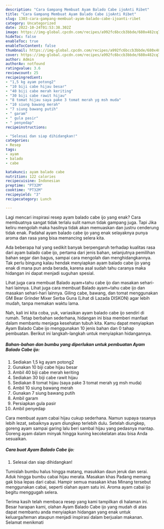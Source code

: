 ```yaml
---
description: "Cara Gampang Membuat Ayam Balado Cabe ijoAnti Ribet"
title: "Cara Gampang Membuat Ayam Balado Cabe ijoAnti Ribet"
slug: 1303-cara-gampang-membuat-ayam-balado-cabe-ijoanti-ribet
category: Uncategorized
date: 2022-10-24T01:53:38.302Z
image: https://img-global.cpcdn.com/recipes/a992fc6bccb3bbde/680x482cq70/ayam-balado-cabe-ijo-foto-resep-utama.jpg
hideToc: false
enableToc: true
enableTocContent: false
thumbnail: https://img-global.cpcdn.com/recipes/a992fc6bccb3bbde/680x482cq70/ayam-balado-cabe-ijo-foto-resep-utama.jpg
cover: https://img-global.cpcdn.com/recipes/a992fc6bccb3bbde/680x482cq70/ayam-balado-cabe-ijo-foto-resep-utama.jpg
author: Admin
authorAv: notfound
ratingvalue: 3.6
reviewcount: 25
recipeingredient:
- "1,5 kg ayam potong2"
- "10 biji cabe hijau besar"
- "40 biji cabe merah keriting"
- "30 biji cabe rawit hijau"
- "8 tomat hijau saya pake 3 tomat merah yg msh muda"
- "10 siung bawang merah"
- "7 siung bawang putih"
- " garam"
- " gula pasir"
- " penyedap"
recipeinstructions:

- "Selesai dan siap dihidangkan!"
categories:
- Resep
tags:
- ayam
- balado
- cabe

katakunci: ayam balado cabe 
nutrition: 122 calories
recipecuisine: Indonesian
preptime: "PT32M"
cooktime: "PT32M"
recipeyield: "3"
recipecategory: Lunch

---
```



Lagi mencari inspirasi resep ayam balado cabe ijo yang enak? Cara membuatnya sangat tidak terlalu sulit namun tidak gampang juga. Tapi Jika keliru mengolah maka hasilnya tidak akan memuaskan dan justru cenderung tidak enak. Padahal ayam balado cabe ijo yang enak selayaknya punya aroma dan rasa yang bisa memancing selera kita.


Ada beberapa hal yang sedikit banyak berpengaruh terhadap kualitas rasa dari ayam balado cabe ijo, pertama dari jenis bahan, selanjutnya pemilihan bahan segar dan bagus, sampai cara mengolah dan menghidangkannya. Tak perlu bingung kalau hendak menyiapkan ayam balado cabe ijo yang enak di mana pun anda berada, karena asal sudah tahu caranya maka hidangan ini dapat menjadi suguhan spesial.

Lihat juga cara membuat Balado ayam+tahu cabe ijo dan masakan sehari-hari lainnya. Lihat juga cara membuat Balado ayam+tahu cabe ijo dan masakan sehari-hari lainnya. Giling cabe, bawang, dan tomat menggunakan GM Bear Grinder Mixer Serba Guna (Lihat di Lazada DISKON) agar lebih mudah, tanpa memakan waktu lama.


Nah, kali ini kita coba, yuk, variasikan ayam balado cabe ijo sendiri di rumah. Tetap berbahan sederhana, hidangan ini bisa memberi manfaat dalam membantu menjaga kesehatan tubuh kita. Kamu dapat menyiapkan Ayam Balado Cabe ijo menggunakan 10 jenis bahan dan 0 tahap pembuatan. Berikut ini langkah-langkah untuk menyiapkan hidangannya.

<!--inarticleads1-->

##### Bahan-bahan dan bumbu yang diperlukan untuk pembuatan Ayam Balado Cabe ijo:

1. Sediakan 1,5 kg ayam potong2
1. Gunakan 10 biji cabe hijau besar
1. Ambil 40 biji cabe merah keriting
1. Sediakan 30 biji cabe rawit hijau
1. Sediakan 8 tomat hijau (saya pake 3 tomat merah yg msh muda)
1. Ambil 10 siung bawang merah
1. Gunakan 7 siung bawang putih
1. Ambil  garam
1. Persiapkan  gula pasir
1. Ambil  penyedap


Cara membuat ayam cabai hijau cukup sederhana. Namun supaya rasanya lebih lezat, sebaiknya ayam diungkep terlebih dulu. Setelah diungkep, goreng ayam sampai garing lalu beri sambal hijau yang pedasnya mantap. Goreng ayam dalam minyak hingga kuning kecokelatan atau bisa Anda sesuaikan. 

<!--inarticleads2-->

##### Cara buat Ayam Balado Cabe ijo:


1. Selesai dan siap dihidangkan!

Tumislah bumbu halus hingga matang, masukkan daun jeruk dan serai. Aduk hingga bumbu cabai hijau merata. Masakan khas Padang memang gak bisa lepas dari cabai. Hampir semua masakan khas Minang tersebut menggunakan cabai, seperti olahan ayam satu ini. Aroma ayam cabai ijo begitu menggugah selera. 

Terima kasih telah membaca resep yang kami tampilkan di halaman ini. Besar harapan kami, olahan Ayam Balado Cabe ijo yang mudah di atas dapat membantu anda menyiapkan hidangan yang enak untuk keluarga/teman ataupun menjadi inspirasi dalam berjualan makanan. Selamat menikmati
